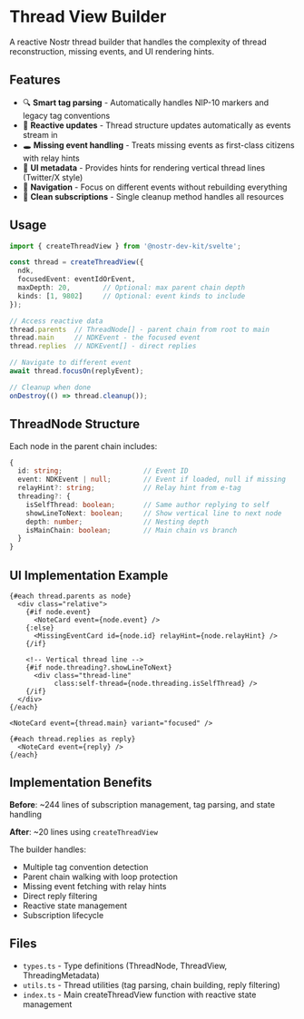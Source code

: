 # Thread View Builder

A reactive Nostr thread builder that handles the complexity of thread reconstruction, missing events, and UI rendering hints.

## Features

- 🔍 **Smart tag parsing** - Automatically handles NIP-10 markers and legacy tag conventions
- 🔄 **Reactive updates** - Thread structure updates automatically as events stream in
- 🕳️ **Missing event handling** - Treats missing events as first-class citizens with relay hints
- 🎨 **UI metadata** - Provides hints for rendering vertical thread lines (Twitter/X style)
- 🧭 **Navigation** - Focus on different events without rebuilding everything
- 🧹 **Clean subscriptions** - Single cleanup method handles all resources

## Usage

```typescript
import { createThreadView } from '@nostr-dev-kit/svelte';

const thread = createThreadView({
  ndk,
  focusedEvent: eventIdOrEvent,
  maxDepth: 20,        // Optional: max parent chain depth
  kinds: [1, 9802]     // Optional: event kinds to include
});

// Access reactive data
thread.parents  // ThreadNode[] - parent chain from root to main
thread.main     // NDKEvent - the focused event
thread.replies  // NDKEvent[] - direct replies

// Navigate to different event
await thread.focusOn(replyEvent);

// Cleanup when done
onDestroy(() => thread.cleanup());
```

## ThreadNode Structure

Each node in the parent chain includes:

```typescript
{
  id: string;                    // Event ID
  event: NDKEvent | null;        // Event if loaded, null if missing
  relayHint?: string;            // Relay hint from e-tag
  threading?: {
    isSelfThread: boolean;       // Same author replying to self
    showLineToNext: boolean;     // Show vertical line to next node
    depth: number;               // Nesting depth
    isMainChain: boolean;        // Main chain vs branch
  }
}
```

## UI Implementation Example

```svelte
{#each thread.parents as node}
  <div class="relative">
    {#if node.event}
      <NoteCard event={node.event} />
    {:else}
      <MissingEventCard id={node.id} relayHint={node.relayHint} />
    {/if}

    <!-- Vertical thread line -->
    {#if node.threading?.showLineToNext}
      <div class="thread-line"
           class:self-thread={node.threading.isSelfThread} />
    {/if}
  </div>
{/each}

<NoteCard event={thread.main} variant="focused" />

{#each thread.replies as reply}
  <NoteCard event={reply} />
{/each}
```

## Implementation Benefits

**Before**: ~244 lines of subscription management, tag parsing, and state handling

**After**: ~20 lines using `createThreadView`

The builder handles:
- Multiple tag convention detection
- Parent chain walking with loop protection
- Missing event fetching with relay hints
- Direct reply filtering
- Reactive state management
- Subscription lifecycle

## Files

- `types.ts` - Type definitions (ThreadNode, ThreadView, ThreadingMetadata)
- `utils.ts` - Thread utilities (tag parsing, chain building, reply filtering)
- `index.ts` - Main createThreadView function with reactive state management